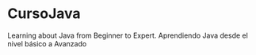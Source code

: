 # CursoJava
Learning about Java from Beginner to Expert.  Aprendiendo Java desde el nivel básico a Avanzado
